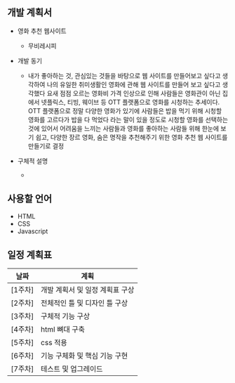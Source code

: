 ## 개발 계획서
* 영화 추천 웹사이트
  
  - 무비레시피
* 개발 동기
 
  - 내가 좋아하는 것, 관심있는 것들을 바탕으로 웹 사이트를 만들어보고 싶다고 생각하여 나의 유일한 취미생활인 영화에 관해 웹 사이트를 만들어 보고 싶다고 생각했다 
    요새 점점 오르는 영화비 가격 인상으로 인해 사람들은 영화관이 아닌 집에서 넷플릭스, 티빙, 웨이브 등 OTT 플랫폼으로 영화를 시청하는 추세이다.
     OTT 플랫폼으로 정말 다양한 영화가 있기에 사람들은 밥을 먹기 위해 시청할 영화를 고르다가 밥을 다 먹었다 라는 말이 있을 정도로 시청할 영화를 선택하는 것에 있어서 어려움을 느끼는 사람들과 영화를 좋아하는 사람들 위해 한눈에 보기 쉽고, 다양한 장르 영화, 숨은 명작을 추천해주기 위한 영화 추천 웹 사이트를 만들기로 결정
* 구체적 설명

  -

   
    
    

## 사용할 언어
 * HTML
 * CSS
 * Javascript



## 일정 계획표
| 날짜 | 계획 |   
|------|------| 
| [1주차]  | 개발 계획서 및 일정 계획표 구상 | 
| [2주차] | 전체적인 틀 및 디자인 틀 구상 |
| [3주차] | 구체적 기능 구상 | 
| [4주차] | html 뼈대 구축 | 
| [5주차]  | css 적용 | 
| [6주차] | 기능 구체화 및 핵심 기능 구현 |  
| [7주차] | 테스트 및 업그레이드 |

